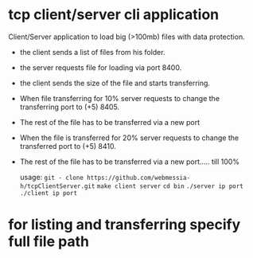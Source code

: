 # tcp client/server cli application
Client/Server application to load big (>100mb) files with data protection.
- the client sends a list of files from his folder.
- the server requests file for loading via port 8400.
- the client sends the size of the file and starts transferring.
- When file transferring for 10% server requests to change the transferring port to (+5) 8405.
- The rest of the file has to be transferred via a new port
- When the file is transferred for 20%  server requests to change the transferred port to (+5) 8410.
- The rest of the file has to be transferred via a new port..... till 100%

  usage:
  ```git - clone https://github.com/webmessia-h/tcpClientServer.git```
  ```make client server```
  ```cd bin```
  ```./server ip port```
  ```./client ip port```
 # for listing and transferring specify full file path
